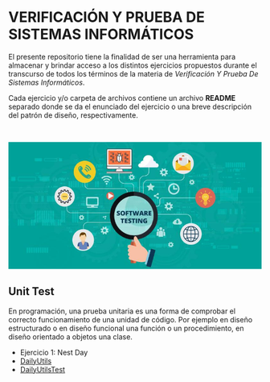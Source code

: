 # VERIFICACIÓN Y PRUEBA DE SISTEMAS INFORMÁTICOS
El presente repositorio tiene la finalidad de ser una herramienta para almacenar y brindar acceso a los distintos ejercicios propuestos durante el transcurso de todos los términos de la materia de *Verificación Y Prueba De Sistemas Informáticos*.

Cada ejercicio y/o carpeta de archivos contiene un archivo **README** separado donde se da el enunciado del ejercicio o una breve descripción del patrón de diseño, respectivamente.

 </br>
 <p align="center">
    <img src="https://github.com/AleS900/prueba/blob/master/assets/VPSI/stesting.jpg" />
 </p>
 
## Unit Test
En programación, una prueba unitaria es una forma de comprobar el correcto funcionamiento de una unidad de código. Por ejemplo en diseño estructurado o en diseño funcional una función o un procedimiento, en diseño orientado a objetos una clase.
- Ejercicio 1: Nest Day
 - [DailyUtils](https://github.com/AleS900/VerificacionSI/tree/main/src/main/java/ejercicio1)
 - [DailyUtilsTest](https://github.com/AleS900/VerificacionSI/blob/main/src/test/java/ejercicio1Test)
